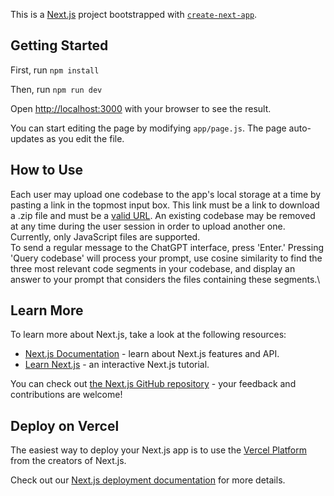 This is a [Next.js](https://nextjs.org/) project bootstrapped with [`create-next-app`](https://github.com/vercel/next.js/tree/canary/packages/create-next-app).

## Getting Started

First, run `npm install`

Then, run `npm run dev`

Open [http://localhost:3000](http://localhost:3000) with your browser to see the result.

You can start editing the page by modifying `app/page.js`. The page auto-updates as you edit the file.

## How to Use
Each user may upload one codebase to the app's local storage at a time by pasting a link in the topmost input box. This link must be a link to download a .zip file and must be a [valid URL](https://dev.w3.org/html5/spec-LC/urls.html). An existing codebase may be removed at any time during the user session in order to upload another one. Currently, only JavaScript files are supported.\
To send a regular message to the ChatGPT interface, press 'Enter.' Pressing 'Query codebase' will process your prompt, use cosine similarity to find the three most relevant code segments in your codebase, and display an answer to your prompt that considers the files containing these segments.\
## Learn More

To learn more about Next.js, take a look at the following resources:

- [Next.js Documentation](https://nextjs.org/docs) - learn about Next.js features and API.
- [Learn Next.js](https://nextjs.org/learn) - an interactive Next.js tutorial.

You can check out [the Next.js GitHub repository](https://github.com/vercel/next.js/) - your feedback and contributions are welcome!

## Deploy on Vercel

The easiest way to deploy your Next.js app is to use the [Vercel Platform](https://vercel.com/new?utm_medium=default-template&filter=next.js&utm_source=create-next-app&utm_campaign=create-next-app-readme) from the creators of Next.js.

Check out our [Next.js deployment documentation](https://nextjs.org/docs/deployment) for more details.

